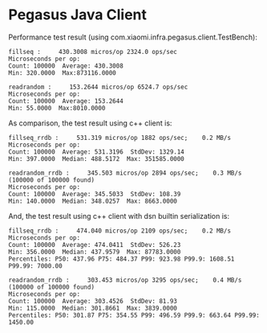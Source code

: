 # Pegasus Java Client

Performance test result (using com.xiaomi.infra.pegasus.client.TestBench):
```
fillseq :     430.3008 micros/op 2324.0 ops/sec
Microseconds per op:
Count: 100000  Average: 430.3008
Min: 320.0000  Max:873116.0000

readrandom :     153.2644 micros/op 6524.7 ops/sec
Microseconds per op:
Count: 100000  Average: 153.2644
Min: 55.0000  Max:8010.0000
```

As comparison, the test result using c++ client is:
```
fillseq_rrdb :     531.319 micros/op 1882 ops/sec;    0.2 MB/s
Microseconds per op:
Count: 100000  Average: 531.3196  StdDev: 1329.14
Min: 397.0000  Median: 488.5172  Max: 351585.0000

readrandom_rrdb :     345.503 micros/op 2894 ops/sec;    0.3 MB/s (100000 of 100000 found)
Microseconds per op:
Count: 100000  Average: 345.5033  StdDev: 108.39
Min: 140.0000  Median: 348.0257  Max: 8663.0000
```

And, the test result using c++ client with dsn builtin serialization is:
```
fillseq_rrdb :     474.040 micros/op 2109 ops/sec;    0.2 MB/s
Microseconds per op:
Count: 100000  Average: 474.0411  StdDev: 526.23
Min: 356.0000  Median: 437.9579  Max: 87783.0000
Percentiles: P50: 437.96 P75: 484.37 P99: 923.98 P99.9: 1608.51 P99.99: 7000.00

readrandom_rrdb :     303.453 micros/op 3295 ops/sec;    0.4 MB/s (100000 of 100000 found)
Microseconds per op:
Count: 100000  Average: 303.4526  StdDev: 81.93
Min: 115.0000  Median: 301.8661  Max: 3839.0000
Percentiles: P50: 301.87 P75: 354.55 P99: 496.59 P99.9: 663.64 P99.99: 1450.00

```
